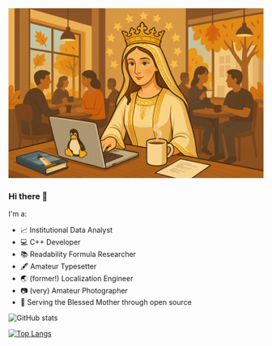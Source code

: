 <img src="mary-at-coffee-shop.png" width="700" />

### Hi there 👋

I'm a:

- :chart_with_upwards_trend: Institutional Data Analyst
- :computer: C++ Developer
- :books: Readability Formula Researcher
- :fountain_pen: Amateur Typesetter
- :earth_asia: (former!) Localization Engineer
- :camera: (very) Amateur Photographer
- 👑 Serving the Blessed Mother through open source

![GitHub stats](https://github-readme-stats.vercel.app/api?username=Blake-Madden&show_icons=true&theme=synthwave)

[![Top Langs](https://github-readme-stats.vercel.app/api/top-langs/?username=Blake-Madden&layout=compact)](https://github.com/Blake-Madden/github-readme-stats)

<!--
**Blake-Madden/Blake-Madden** is a ✨ _special_ ✨ repository because its `README.md` (this file) appears on your GitHub profile.

Here are some ideas to get you started:

- 🔭 I’m currently working on ...
- 🌱 I’m currently learning ...
- 👯 I’m looking to collaborate on ...
- 🤔 I’m looking for help with ...
- 💬 Ask me about ...
- 📫 How to reach me: ...
- 😄 Pronouns: ...
- ⚡ Fun fact: ...
-->

